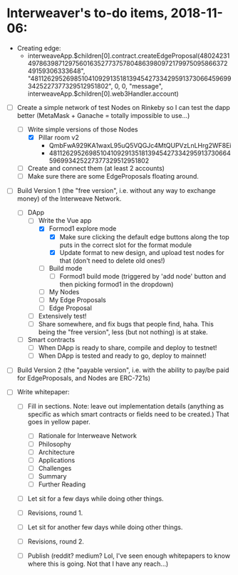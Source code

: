 # Interweaver's to-do items, 2018-11-06:

- Creating edge:
  - interweaveApp.$children[0].contract.createEdgeProposal(4802423149786398712975601635277375780486398097217997509586637249159306333648", "48112629526985104109291351813945427334295913730664596993425227377329512951802", 0, 0, "message", interweaveApp.$children[0].web3Handler.account)

- [ ] Create a simple network of test Nodes on Rinkeby so I can test the dapp better (MetaMask + Ganache = totally impossible to use...)
  - [ ] Write simple versions of those Nodes
    - [X] Pillar room v2
      - QmbFwA929KA1waxL95uQ5VQGJc4MtQUPVzLnLHrg2WF8Ei
      - 48112629526985104109291351813945427334295913730664596993425227377329512951802
  - [ ] Create and connect them (at least 2 accounts)
  - [ ] Make sure there are some EdgeProposals floating around.
  
- [ ] Build Version 1 (the "free version", i.e. without any way to exchange money) of the Interweave Network.
  - [ ] DApp
    - [ ] Write the Vue app
      - [X] Formod1 explore mode
        - [X] Make sure clicking the default edge buttons along the top puts in the correct slot for the format module
        - [X] Update format to new design, and upload test nodes for that (don't need to delete old ones!)
      - [ ] Build mode
        - [ ] Formod1 build mode (triggered by 'add node' button and then picking formod1 in the dropdown)
      - [ ] My Nodes
      - [ ] My Edge Proposals
      - [ ] Edge Proposal
    - [ ] Extensively test!
    - [ ] Share somewhere, and fix bugs that people find, haha. This being the "free version", less (but not nothing) is at stake.
  - [ ] Smart contracts
    - [ ] When DApp is ready to share, compile and deploy to testnet!
    - [ ] When DApp is tested and ready to go, deploy to mainnet!
    
- [ ] Build Version 2 (the "payable version", i.e. with the ability to pay/be paid for EdgeProposals, and Nodes are ERC-721s)

- [ ] Write whitepaper:
    - [ ] Fill in sections. Note: leave out implementation details (anything as specific as which smart contracts or fields need to be created.) That goes in yellow paper.
      - [ ] Rationale for Interweave Network
      - [ ] Philosophy
      - [ ] Architecture
      - [ ] Applications
      - [ ] Challenges
      - [ ] Summary
      - [ ] Further Reading
    - [ ] Let sit for a few days while doing other things.
    - [ ] Revisions, round 1.
    - [ ] Let sit for another few days while doing other things.
    - [ ] Revisions, round 2.
    - [ ] Publish (reddit? medium? Lol, I've seen enough whitepapers to know where this is going. Not that I have any reach...)
 



 
